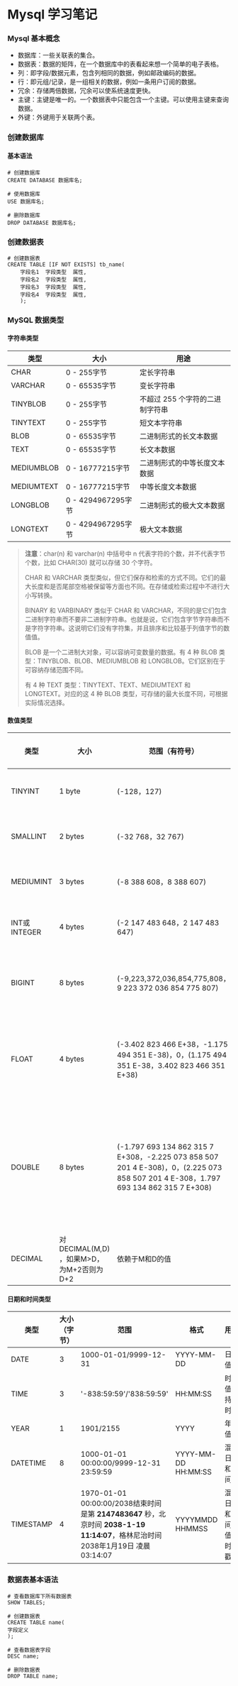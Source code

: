 # Mysql 学习笔记

### Mysql 基本概念

* 数据库：一些关联表的集合。
* 数据表：数据的矩阵，在一个数据库中的表看起来想一个简单的电子表格。
* 列：即字段/数据元素，包含列相同的数据，例如邮政编码的数据。
* 行：即元组/记录，是一组相关的数据，例如一条用户订阅的数据。
* 冗余：存储两倍数据，冗余可以使系统速度更快。
* 主键：主键是唯一的。一个数据表中只能包含一个主键。可以使用主键来查询数据。
* 外键：外键用于关联两个表。



### 创建数据库

#### 基本语法

```mysql
# 创建数据库
CREATE DATABASE 数据库名;

# 使用数据库
USE 数据库名;

# 删除数据库
DROP DATABASE 数据库名;

```

### 创建数据表

```mysql
# 创建数据表
CREATE TABLE [IF NOT EXISTS] tb_name(
	字段名1  字段类型  属性,
    字段名2  字段类型  属性,
    字段名3  字段类型  属性,
    字段名4  字段类型  属性,
    );
```

### MySQL 数据类型

#### 字符串类型

| 类型       | 大小               | 用途                            |
| ---------- | ------------------ | ------------------------------- |
| CHAR       | 0 - 255字节        | 定长字符串                      |
| VARCHAR    | 0 - 65535字节      | 变长字符串                      |
| TINYBLOB   | 0 - 255字节        | 不超过 255 个字符的二进制字符串 |
| TINYTEXT   | 0 - 255字节        | 短文本字符串                    |
| BLOB       | 0 - 65535字节      | 二进制形式的长文本数据          |
| TEXT       | 0 - 65535字节      | 长文本数据                      |
| MEDIUMBLOB | 0 - 16777215字节   | 二进制形式的中等长度文本数据    |
| MEDIUMTEXT | 0 - 16777215字节   | 中等长度文本数据                |
| LONGBLOB   | 0 - 4294967295字节 | 二进制形式的极大文本数据        |
| LONGTEXT   | 0 - 4294967295字节 | 极大文本数据                    |

> **注意**：char(n) 和 varchar(n) 中括号中 n 代表字符的个数，并不代表字节个数，比如 CHAR(30) 就可以存储 30 个字符。
>
> CHAR 和 VARCHAR 类型类似，但它们保存和检索的方式不同。它们的最大长度和是否尾部空格被保留等方面也不同。在存储或检索过程中不进行大小写转换。
>
> BINARY 和 VARBINARY 类似于 CHAR 和 VARCHAR，不同的是它们包含二进制字符串而不要非二进制字符串。也就是说，它们包含字节字符串而不是字符字符串。这说明它们没有字符集，并且排序和比较基于列值字节的数值值。
>
> BLOB 是一个二进制大对象，可以容纳可变数量的数据。有 4 种 BLOB 类型：TINYBLOB、BLOB、MEDIUMBLOB 和 LONGBLOB。它们区别在于可容纳存储范围不同。
>
> 有 4 种 TEXT 类型：TINYTEXT、TEXT、MEDIUMTEXT 和 LONGTEXT。对应的这 4 种 BLOB 类型，可存储的最大长度不同，可根据实际情况选择。



#### 数值类型

| 类型         | 大小                                     | 范围（有符号）                                               | 范围（无符号）                                               | 用途            |
| ------------ | ---------------------------------------- | ------------------------------------------------------------ | ------------------------------------------------------------ | --------------- |
| TINYINT      | 1 byte                                   | (-128，127)                                                  | (0，255)                                                     | 小整数值        |
| SMALLINT     | 2 bytes                                  | (-32 768，32 767)                                            | (0，65 535)                                                  | 大整数值        |
| MEDIUMINT    | 3 bytes                                  | (-8 388 608，8 388 607)                                      | (0，16 777 215)                                              | 大整数值        |
| INT或INTEGER | 4 bytes                                  | (-2 147 483 648，2 147 483 647)                              | (0，4 294 967 295)                                           | 大整数值        |
| BIGINT       | 8 bytes                                  | (-9,223,372,036,854,775,808，9 223 372 036 854 775 807)      | (0，18 446 744 073 709 551 615)                              | 极大整数值      |
| FLOAT        | 4 bytes                                  | (-3.402 823 466 E+38，-1.175 494 351 E-38)，0，(1.175 494 351 E-38，3.402 823 466 351 E+38) | 0，(1.175 494 351 E-38，3.402 823 466 E+38)                  | 单精度 浮点数值 |
| DOUBLE       | 8 bytes                                  | (-1.797 693 134 862 315 7 E+308，-2.225 073 858 507 201 4 E-308)，0，(2.225 073 858 507 201 4 E-308，1.797 693 134 862 315 7 E+308) | 0，(2.225 073 858 507 201 4 E-308，1.797 693 134 862 315 7 E+308) | 双精度 浮点数值 |
| DECIMAL      | 对DECIMAL(M,D) ，如果M>D，为M+2否则为D+2 | 依赖于M和D的值                                               | 依赖于M和D的值                                               | 小数值          |





#### 日期和时间类型

| 类型      | 大小（字节） | 范围                                                         | 格式                | 用途                     |
| --------- | ------------ | ------------------------------------------------------------ | ------------------- | ------------------------ |
| DATE      | 3            | 1000-01-01/9999-12-31                                        | YYYY-MM-DD          | 日期值                   |
| TIME      | 3            | '-838:59:59'/'838:59:59'                                     | HH:MM:SS            | 时间值或持续时间         |
| YEAR      | 1            | 1901/2155                                                    | YYYY                | 年份值                   |
| DATETIME  | 8            | 1000-01-01 00:00:00/9999-12-31 23:59:59                      | YYYY-MM-DD HH:MM:SS | 混合日期和时间值         |
| TIMESTAMP | 4            | 1970-01-01 00:00:00/2038结束时间是第 **2147483647** 秒，北京时间 **2038-1-19 11:14:07**，格林尼治时间 2038年1月19日 凌晨 03:14:07 | YYYYMMDD HHMMSS     | 混合日期和时间值，时间戳 |



### 数据表基本语法

```mysql
# 查看数据库下所有数据表
SHOW TABLES;

# 创建数据表
CREATE TABLE name(
字段定义
);

# 查看数据表字段
DESC name;

# 删除数据表
DROP TABLE name;
```



